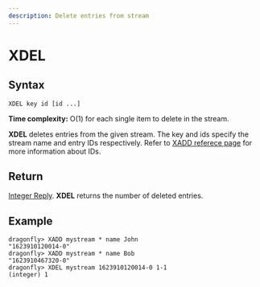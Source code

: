 ```yaml
---
description: Delete entries from stream
---
```


# XDEL

## Syntax

    XDEL key id [id ...]

**Time complexity:** O(1) for each single item to delete in the stream.

**XDEL** deletes entries from the given stream. The key and ids specify
the stream name and entry IDs respectively. Refer to [XADD referece
page](./xadd.md#specifying-id) for more information about IDs.

## Return

[Integer Reply](https://redis.io/docs/reference/protocol-spec#resp-integers).
**XDEL** returns the number of deleted entries.

## Example

```shell
dragonfly> XADD mystream * name John
"1623910120014-0"
dragonfly> XADD mystream * name Bob
"1623910467320-0"
dragonfly> XDEL mystream 1623910120014-0 1-1
(integer) 1
```
